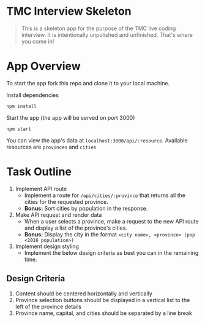 # TMC Interview Skeleton

> This is a skeleton app for the purpose of the TMC live coding interview. It is intentionally unpolished and unfinished. That's where you come in!

# App Overview
To start the app fork this repo and clone it to your local machine.

Install dependencies
```
npm install
```

Start the app (the app will be served on port 3000)
```
npm start
```

You can view the app's data at `localhost:3000/api/:resource`. Available resources are `provinces` and `cities`

# Task Outline
1. Implement API route
    * Implement a route for `/api/cities/:province` that returns all the cities for the requested province.
    * **Bonus:** Sort cities by population in the response.
2. Make API request and render data
    * When a user selects a province, make a request to the new API route and display a list of the province's cities.
    * **Bonus:** Display the city in the format `<city name>, <province> (pop <2016 population>)`
3. Implement design styling
    * Implement the below design criteria as best you can in the remaining time.

## Design Criteria
1. Content should be centered horizontally and vertically
2. Province selection buttons should be displayed in a vertical list to the left of the province details
3. Province name, capital, and cities should be separated by a line break

